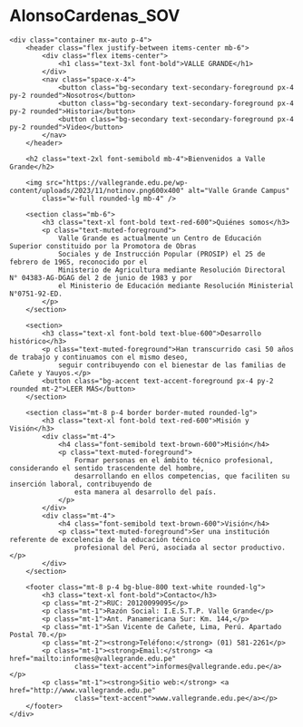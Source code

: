# AlonsoCardenas_SOV
<html>

<head>
    <meta charset="UTF-8">
    <meta name="viewport" content="width=device-width, initial-scale=1.0">
    <script src="https://cdn.tailwindcss.com?plugins=forms,typography"></script>
    <script src="https://unpkg.com/unlazy@0.11.3/dist/unlazy.with-hashing.iife.js" defer init></script>
    <script type="text/javascript">
        window.tailwind.config = {
            darkMode: ['class'],
            theme: {
                extend: {
                    colors: {
                        border: 'hsl(var(--border))',
                        input: 'hsl(var(--input))',
                        ring: 'hsl(var(--ring))',
                        background: 'hsl(var(--background))',
                        foreground: 'hsl(var(--foreground))',
                        primary: {
                            DEFAULT: 'hsl(var(--primary))',
                            foreground: 'hsl(var(--primary-foreground))'
                        },
                        secondary: {
                            DEFAULT: 'hsl(var(--secondary))',
                            foreground: 'hsl(var(--secondary-foreground))'
                        },
                        destructive: {
                            DEFAULT: 'hsl(var(--destructive))',
                            foreground: 'hsl(var(--destructive-foreground))'
                        },
                        muted: {
                            DEFAULT: 'hsl(var(--muted))',
                            foreground: 'hsl(var(--muted-foreground))'
                        },
                        accent: {
                            DEFAULT: 'hsl(var(--accent))',
                            foreground: 'hsl(var(--accent-foreground))'
                        },
                        popover: {
                            DEFAULT: 'hsl(var(--popover))',
                            foreground: 'hsl(var(--popover-foreground))'
                        },
                        card: {
                            DEFAULT: 'hsl(var(--card))',
                            foreground: 'hsl(var(--card-foreground))'
                        },
                    },
                }
            }
        }
    </script>
    <style type="text/tailwindcss">
        @layer base {
				:root {
					--background: 0 0% 100%;
--foreground: 240 10% 3.9%;
--card: 0 0% 100%;
--card-foreground: 240 10% 3.9%;
--popover: 0 0% 100%;
--popover-foreground: 240 10% 3.9%;
--primary: 240 5.9% 10%;
--primary-foreground: 0 0% 98%;
--secondary: 240 4.8% 95.9%;
--secondary-foreground: 240 5.9% 10%;
--muted: 240 4.8% 95.9%;
--muted-foreground: 240 3.8% 46.1%;
--accent: 240 4.8% 95.9%;
--accent-foreground: 240 5.9% 10%;
--destructive: 0 84.2% 60.2%;
--destructive-foreground: 0 0% 98%;
--border: 240 5.9% 90%;
--input: 240 5.9% 90%;
--ring: 240 5.9% 10%;
--radius: 0.5rem;
				}
				.dark {
					--background: 240 10% 3.9%;
--foreground: 0 0% 98%;
--card: 240 10% 3.9%;
--card-foreground: 0 0% 98%;
--popover: 240 10% 3.9%;
--popover-foreground: 0 0% 98%;
--primary: 0 0% 98%;
--primary-foreground: 240 5.9% 10%;
--secondary: 240 3.7% 15.9%;
--secondary-foreground: 0 0% 98%;
--muted: 240 3.7% 15.9%;
--muted-foreground: 240 5% 64.9%;
--accent: 240 3.7% 15.9%;
--accent-foreground: 0 0% 98%;
--destructive: 0 62.8% 30.6%;
--destructive-foreground: 0 0% 98%;
--border: 240 3.7% 15.9%;
--input: 240 3.7% 15.9%;
--ring: 240 4.9% 83.9%;
				}
			}
		</style>
</head>

<body>


    <div class="container mx-auto p-4">
        <header class="flex justify-between items-center mb-6">
            <div class="flex items-center">
                <h1 class="text-3xl font-bold">VALLE GRANDE</h1>
            </div>
            <nav class="space-x-4">
                <button class="bg-secondary text-secondary-foreground px-4 py-2 rounded">Nosotros</button>
                <button class="bg-secondary text-secondary-foreground px-4 py-2 rounded">Historia</button>
                <button class="bg-secondary text-secondary-foreground px-4 py-2 rounded">Video</button>
            </nav>
        </header>

        <h2 class="text-2xl font-semibold mb-4">Bienvenidos a Valle Grande</h2>

        <img src="https://vallegrande.edu.pe/wp-content/uploads/2023/11/notinov.png600x400" alt="Valle Grande Campus"
            class="w-full rounded-lg mb-4" />

        <section class="mb-6">
            <h3 class="text-xl font-bold text-red-600">Quiénes somos</h3>
            <p class="text-muted-foreground">
                Valle Grande es actualmente un Centro de Educación Superior constituido por la Promotora de Obras
                Sociales y de Instrucción Popular (PROSIP) el 25 de febrero de 1965, reconocido por el
                Ministerio de Agricultura mediante Resolución Directoral N° 04383-AG-DGAG del 2 de junio de 1983 y por
                el Ministerio de Educación mediante Resolución Ministerial N°0751-92-ED.
            </p>
        </section>

        <section>
            <h3 class="text-xl font-bold text-blue-600">Desarrollo histórico</h3>
            <p class="text-muted-foreground">Han transcurrido casi 50 años de trabajo y continuamos con el mismo deseo,
                seguir contribuyendo con el bienestar de las familias de Cañete y Yauyos.</p>
            <button class="bg-accent text-accent-foreground px-4 py-2 rounded mt-2">LEER MÁS</button>
        </section>

        <section class="mt-8 p-4 border border-muted rounded-lg">
            <h3 class="text-xl font-bold text-red-600">Misión y Visión</h3>
            <div class="mt-4">
                <h4 class="font-semibold text-brown-600">Misión</h4>
                <p class="text-muted-foreground">
                    Formar personas en el ámbito técnico profesional, considerando el sentido trascendente del hombre,
                    desarrollando en ellos competencias, que faciliten su inserción laboral, contribuyendo de
                    esta manera al desarrollo del país.
                </p>
            </div>
            <div class="mt-4">
                <h4 class="font-semibold text-brown-600">Visión</h4>
                <p class="text-muted-foreground">Ser una institución referente de excelencia de la educación técnico
                    profesional del Perú, asociada al sector productivo.</p>
            </div>
        </section>

        <footer class="mt-8 p-4 bg-blue-800 text-white rounded-lg">
            <h3 class="text-xl font-bold">Contacto</h3>
            <p class="mt-2">RUC: 20120099095</p>
            <p class="mt-1">Razón Social: I.E.S.T.P. Valle Grande</p>
            <p class="mt-1">Ant. Panamericana Sur: Km. 144,</p>
            <p class="mt-1">San Vicente de Cañete, Lima, Perú. Apartado Postal 70.</p>
            <p class="mt-2"><strong>Teléfono:</strong> (01) 581-2261</p>
            <p class="mt-1"><strong>Email:</strong> <a href="mailto:informes@vallegrande.edu.pe"
                    class="text-accent">informes@vallegrande.edu.pe</a></p>
            <p class="mt-1"><strong>Sitio web:</strong> <a href="http://www.vallegrande.edu.pe"
                    class="text-accent">www.vallegrande.edu.pe</a></p>
        </footer>
    </div>
</body>

</html>

